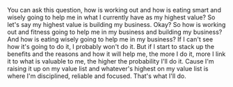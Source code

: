  You can ask this question, how is working out and how is eating smart and wisely going to help me in what I currently have as my highest value? So let's say my highest value is building my business. Okay? So how is working out and fitness going to help me in my business and building my business? And how is eating wisely going to help me in my business? If I can't see how it's going to do it, I probably won't do it. But if I start to stack up the benefits and the reasons and how it will help me, the more I do it, more I link it to what is valuable to me, the higher the probability I'll do it. Cause I'm raising it up on my value list and whatever's highest on my value list is where I'm disciplined, reliable and focused. That's what I'll do.